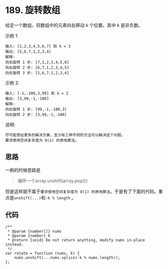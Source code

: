 # 189. 旋转数组
给定一个数组，将数组中的元素向右移动 k 个位置，其中 k 是非负数。

示例 1:

    输入: [1,2,3,4,5,6,7] 和 k = 3
    输出: [5,6,7,1,2,3,4]
    解释:
    向右旋转 1 步: [7,1,2,3,4,5,6]
    向右旋转 2 步: [6,7,1,2,3,4,5]
    向右旋转 3 步: [5,6,7,1,2,3,4]
示例 2:

    输入: [-1,-100,3,99] 和 k = 2
    输出: [3,99,-1,-100]
    解释: 
    向右旋转 1 步: [99,-1,-100,3]
    向右旋转 2 步: [3,99,-1,-100]
说明:

    尽可能想出更多的解决方案，至少有三种不同的方法可以解决这个问题。
    要求使用空间复杂度为 O(1) 的原地算法。
## 思路
一刷的时候思路是
>循环一个array.unshift(array.pop())

但是这样就不属于`要求使用空间复杂度为 O(1) 的原地算法`。于是有了下面的代码。重点是`unshift(...)`和`-k % length` 。
## 代码
    /**
     * @param {number[]} nums
     * @param {number} k
     * @return {void} Do not return anything, modify nums in-place instead.
     */
    var rotate = function (nums, k) {
        nums.unshift(...nums.splice(-k % nums.length));
    };